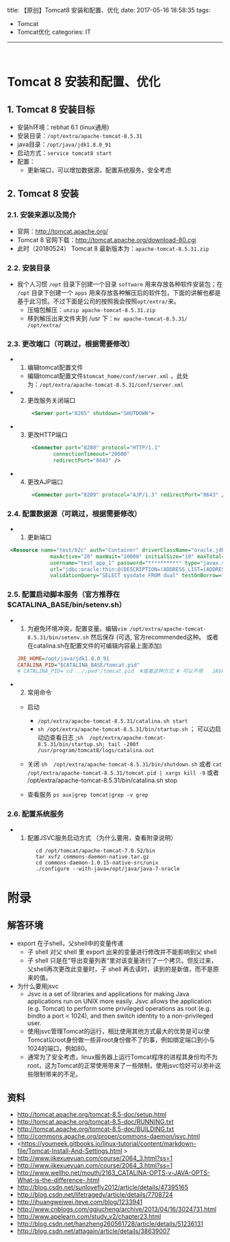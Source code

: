 title: 【原创】Tomcat8 安装和配置、优化
date: 2017-05-16 18:58:35
tags:
- Tomcat
- Tomcat优化
categories: IT

---
﻿
# Tomcat 8 安装和配置、优化
## 1. Tomcat 8 安装目标
  - 安装h环境：rebhat 6.1 (linux通用)
  - 安装目录：`/opt/extra/apache-tomcat-8.5.31`
  - java目录：`/opt/java/jdk1.8.0_91`
  - 启动方式：`service tomcat8 start`
  - 配置：
     - 更新端口，可以增加数据源，配置系统服务，安全考虑
## 2. Tomcat 8 安装
### 2.1. 安装来源以及简介
  - 官网：<http://tomcat.apache.org/>
  - Tomcat 8 官网下载：<http://tomcat.apache.org/download-80.cgi>
  - 此时（20180524） Tomcat 8 最新版本为：`apache-tomcat-8.5.31.zip`
### 2.2. 安装目录
  - 我个人习惯 `/opt` 目录下创建一个目录 `software` 用来存放各种软件安装包；在 `/opt` 目录下创建一个 `apps` 用来存放各种解压后的软件包，下面的讲解也都是基于此习惯。不过下面是公司的按照我会按照`opt/extra/`来。
     - 压缩包解压：`unzip apache-tomcat-8.5.31.zip`
     -  移到解压出来文件夹到 /usr 下：`mv apache-tomcat-8.5.31/ /opt/extra/`
### 2.3. 更改端口（可跳过，根据需要修改）
  - 1) 编辑tomcat配置文件
     - 编辑tomcat配置文件`$tomcat_home/conf/server.xml` ，此处为：`/opt/extra/apache-tomcat-8.5.31/conf/server.xml`
  - 2) 更改服务关闭端口
   ``` xml
           <Server port="8205" shutdown="SHUTDOWN">
   ```
  - 3) 更改HTTP端口
   ``` xml
           <Connector port="8280" protocol="HTTP/1.1"
                  connectionTimeout="20000"
                  redirectPort="8643" />
   ```
  - 4) 更改AJP端口
   ``` xml
           <Connector port="8209" protocol="AJP/1.3" redirectPort="8643" />
   ```
### 2.4. 配置数据源（可跳过，根据需要修改）
  - 1) 更新端口
   ``` xml
    <Resource name="test/b2c" auth="Container" driverClassName="oracle.jdbc.driver.OracleDriver" defaultAutoCommit="true"
                 maxActive="20" maxWait="10000" initialSize="10" maxTotal="20" maxIdle="10"
                 username="test_app_1" password="**********" type="javax.sql.DataSource"
                 url="jdbc:oracle:thin:@(DESCRIPTION=(ADDRESS_LIST=(ADDRESS=(PROTOCOL=TCP)(HOST=xxx.xxx.xx1)(PORT=1521))(ADDRESS=(PROTOCOL=TCP)(HOST=xxx.xxx.xx2)(PORT=1521))(LOAD_BALANCE=on)(FAILOVER=on))(CONNECT_DATA=(SERVICE_NAME=service.xxxx.com)(FAILOVER_MODE=(TYPE=SELECT)(METHOD=BASIC))))" 
                 validationQuery="SELECT sysdate FROM dual" testOnBorrow="true"/>
   ```
### 2.5. 配置启动脚本服务（官方推荐在$CATALINA_BASE/bin/setenv.sh）
  - 1) 为避免环境冲突，配置变量。编辑`vim /opt/extra/apache-tomcat-8.5.31/bin/setenv.sh`  然后保存 (可选, 官方recommended这种。 或者在catalina.sh在配置文件的可编辑内容最上面添加)
    ``` ini
    JRE_HOME=/opt/java/jdk1.8.0_91
    CATALINA_PID="$CATALINA_BASE/tomcat.pid"
    # CATALINA_PID=`cd ../;pwd`/tomcat.pid  #或者这种方式 # 可以不用   JAVA_HOME=/opt/java/jdk1.8.0_91
    ```

  - 2) 常用命令
      - 启动 
          - `/opt/extra/apache-tomcat-8.5.31/catalina.sh start  `
          - `sh /opt/extra/apache-tomcat-8.5.31/bin/startup.sh`  ； 可以边启动边查看日志 ;`sh  /opt/extra/apache-tomcat-8.5.31/bin/startup.sh; tail -200f /usr/program/tomcat8/logs/catalina.out` 
      - 关闭 `sh  /opt/extra/apache-tomcat-8.5.31/bin/shutdown.sh`  或者   `cat /opt/extra/apache-tomcat-8.5.31/tomcat.pid | xargs kill -9` 或者  /opt/extra/apache-tomcat-8.5.31/bin/catalina.sh stop

      - 查看服务 `ps aux|grep tomcat|grep -v grep`
### 2.6. 配置系统服务
  - 1)  配置JSVC服务启动方式 （为什么要用，查看附录说明）
    ``` shell
          cd /opt/tomcat/apache-tomcat-7.0.52/bin
          tar xvfz commons-daemon-native.tar.gz
          cd commons-daemon-1.0.15-native-src/unix
          ./configure --with-java=/opt/java/java-7-oracle
    ```

# 附录
## 解答环境
  - export 在子shell，父shell中的变量传递
      - 子 shell 对父 shell 里 export 出来的变量进行修改并不能影响到父 shell
      - 子 shell 只是在“导出变量列表“里对该变量进行了一个拷贝。但反过来，父shell再次更改此变量时，子 shell 再去读时，读到的是新值，而不是原来的值。
  - 为什么要用jsvc
     - Jsvc is a set of libraries and applications for making Java applications run on UNIX more easily. Jsvc allows the application (e.g. Tomcat) to perform some privileged operations as root (e.g. bindto a port < 1024), and then switch identity to a non-privileged user. 
     - 使用jsvc管理Tomcat的运行，相比使用其他方式最大的优势是可以使Tomcat以root身份做一些非root身份做不了的事，例如绑定端口到小与1024的端口，例如80。 
     - 通常为了安全考虑，linux服务器上运行Tomcat程序的进程其身份均不为root，这为Tomcat的正常使用带来了一些限制，使用jsvc恰好可以弥补这些限制带来的不足。

## 资料
- <http://tomcat.apache.org/tomcat-8.5-doc/setup.html>
- <http://tomcat.apache.org/tomcat-8.5-doc/RUNNING.txt>
- <http://tomcat.apache.org/tomcat-8.5-doc/BUILDING.txt>
- <http://commons.apache.org/proper/commons-daemon/jsvc.html> 
- <https://youmeek.gitbooks.io/linux-tutorial/content/markdown-file/Tomcat-Install-And-Settings.html >
- <http://www.jikexueyuan.com/course/2064_3.html?ss=1>
- <http://www.jikexueyuan.com/course/2064_3.html?ss=1>
- <http://www.wellho.net/mouth/2163_CATALINA-OPTS-v-JAVA-OPTS-What-is-the-difference-.html>
- <http://blog.csdn.net/sunlovefly2012/article/details/47395165>
- <http://blog.csdn.net/lifetragedy/article/details/7708724>
- <http://ihuangweiwei.iteye.com/blog/1233941>
- <http://www.cnblogs.com/ggjucheng/archive/2013/04/16/3024731.html>
- <http://www.apelearn.com/study_v2/chapter23.html>
- <http://blog.csdn.net/hanzheng260561728/article/details/51236131>
- <http://blog.csdn.net/attagain/article/details/38639007>